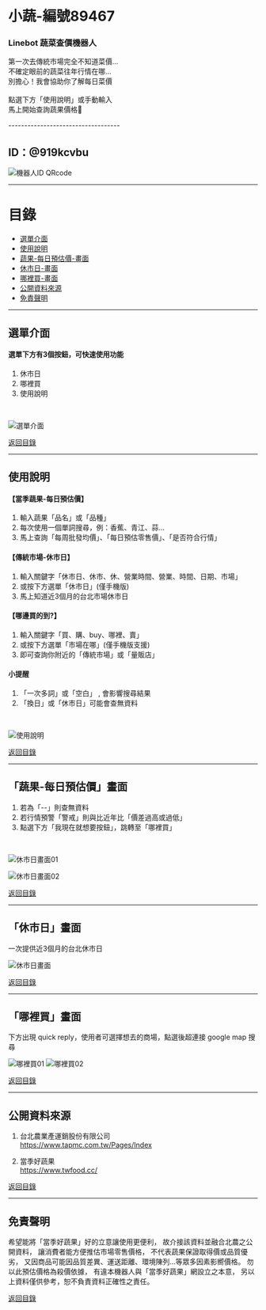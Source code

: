 # 小蔬-編號89467
### Linebot 蔬菜查價機器人

<p>
第一次去傳統市場完全不知道菜價...<br>
不確定眼前的蔬菜往年行情在哪...<br>
別擔心！我會協助你了解每日菜價<br>
<br>
點選下方「使用說明」或手動輸入<br>
馬上開始查詢蔬果價格🥦<br>
</p>
-----------------------------------

## ID：@919kcvbu

![機器人ID QRcode](https://raw.githubusercontent.com/Leileisme/Linebot/main/images/readme/addFriend_919kcvbu.png)

-----------------------------------
# 目錄

- [選單介面](#選單介面)
- [使用說明](#使用說明)
- [蔬果-每日預估價-畫面](#「蔬果-每日預估價」畫面)
- [休市日-畫面](#「休市日」畫面)
- [哪裡買-畫面](#「哪裡買」畫面)
- [公開資料來源](#公開資料來源)
- [免責聲明](#免責聲明)

-----------------------------------
## 選單介面

#### 選單下方有3個按鈕，可快速使用功能
1. 休市日
2. 哪裡買
3. 使用說明
<br>

![選單介面](https://raw.githubusercontent.com/Leileisme/Linebot/main/images/readme/menu.jpg)

[返回目錄](#目錄)

-----------------------------------
## 使用說明


#### 【當季蔬果-每日預估價】

1. 輸入蔬果「品名」或「品種」
2. 每次使用一個單詞搜尋，例：香蕉、青江、蒜...
3. 馬上查詢「每周批發均價」、「每日預估零售價」、「是否符合行情」


#### 【傳統市場-休市日】
1. 輸入關鍵字「休市日、休市、休、營業時間、營業、時間、日期、市場」
2. 或按下方選單「休市日」(僅手機版)
3. 馬上知道近3個月的台北市場休市日

#### 【哪邊買的到?】
1. 輸入關鍵字「買、購、buy、哪裡、賣」
2. 或按下方選單「市場在哪」(僅手機版支援)
3. 即可查詢你附近的「傳統市場」或「量販店」

####  小提醒
1. 「一次多詞」或「空白」 , 會影響搜尋結果
2. 「換日」或「休市日」可能會查無資料
<br>

![使用說明](https://raw.githubusercontent.com/Leileisme/Linebot/main/images/readme/manual.jpg)

[返回目錄](#目錄)

-----------------------------------
## 「蔬果-每日預估價」畫面
1. 若為「--」則查無資料
2. 若行情預警「警戒」則與比近年比「價差過高或過低」
3. 點選下方「我現在就想要按鈕」，跳轉至「哪裡買」
<br>

![休市日畫面01](https://raw.githubusercontent.com/Leileisme/Linebot/main/images/readme/date01.jpg)

![休市日畫面02](https://raw.githubusercontent.com/Leileisme/Linebot/main/images/readme/date02.jpg)

[返回目錄](#目錄)

-----------------------------------
## 「休市日」畫面
一次提供近3個月的台北休市日
<br>

![休市日畫面](https://raw.githubusercontent.com/Leileisme/Linebot/main/images/readme/cloedDay.jpg)

[返回目錄](#目錄)

-----------------------------------
##  「哪裡買」畫面
下方出現 quick reply，使用者可選擇想去的商場，點選後超連接 google map 搜尋
<br>

![哪裡買01](https://raw.githubusercontent.com/Leileisme/Linebot/main/images/readme/market01.jpg)
![哪裡買02](https://github.com/Leileisme/Linebot/blob/main/images/readme/market02.jpg)

[返回目錄](#目錄)

-----------------------------------
## 公開資料來源

1. 台北農業產運銷股份有限公司<br>
https://www.tapmc.com.tw/Pages/Index

2. 當季好蔬果<br>
https://www.twfood.cc/

[返回目錄](#目錄)

-----------------------------------
## 免責聲明

希望能將「當季好蔬果」好的立意讓使用更便利，
故介接該資料並融合北農之公開資料，
讓消費者能方便推估市場零售價格，
不代表蔬果保證取得價或品質優劣，
又因商品可能因品質差異、運送距離、環境陳列...等眾多因素影嚮價格。
勿以此預估價格為殺價依據，
有違本機器人與「當季好蔬果」網設立之本意，
另以上資料僅供參考，恕不負責資料正確性之責任。

[返回目錄](#目錄)